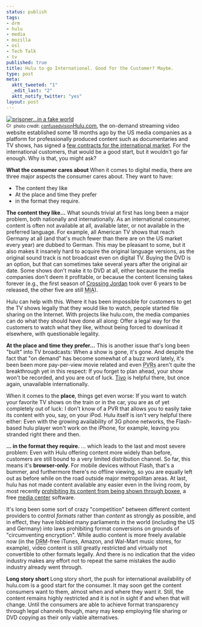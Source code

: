 ```yaml
--- 
status: publish
tags: 
- drm
- hulu
- media
- mozilla
- osl
- Tech Talk
- tv
published: true
title: Hulu to go International. Good for the Customer? Maybe.
type: post
meta: 
  aktt_tweeted: "1"
  _edit_last: "2"
  aktt_notify_twitter: "yes"
layout: post
---
```

<span class="alignright"><a href="http://www.flickr.com/photos/74741809@N00/697348117/" title="prisoner...in a fake world" target="_blank"><img src="http://farm2.static.flickr.com/1421/697348117_4a0d72eda5_m.jpg" alt="prisoner...in a fake world" border="0" /></a><br /><small><a href="http://creativecommons.org/licenses/by-nc-nd/2.0/" title="Attribution-NonCommercial-NoDerivs License" target="_blank"><img src="http://fredericiana.com/wp-content/plugins/photo-dropper/images/cc.png" alt="Creative Commons License" border="0" width="16" height="16" align="absmiddle" /></a> photo credit: <a href="http://www.flickr.com/photos/74741809@N00/697348117/" title="confusedvision" target="_blank">confusedvision</a></small></span><a href="http://hulu.com">Hulu.com</a>, the on-demand streaming video website established some 18 months ago by the US media companies as a platform for professionally produced content such as documentaries and TV shows, has signed a <a href="http://www.ft.com/cms/s/0/a77ac5d2-3a67-11de-8a2d-00144feabdc0.html?nclick_check=1">few contracts for the international market</a>. For the international customers, that would be a good start, but it wouldn't go far enough. Why is that, you might ask?

<strong>What the consumer cares about</strong>
When it comes to digital media, there are three major aspects the consumer cares about. They want to have:<ul>
	<li>The content they like</li>
	<li>At the place and time they prefer</li>
	<li>in the format they require.</li>
</ul>

<strong>The content they like...</strong>
What sounds trivial at first has long been a major problem, both nationally and internationally. As an international consumer, content is often not available at all, available later, or not available in the preferred language. For example, all American TV shows that reach Germany at all (and that's much fewer than there are on the US market every year) are dubbed to German. This may be pleasant to some, but it also makes it insanely hard to acquire the original language versions, as the original sound track is not broadcast even on digital TV. Buying the DVD is an option, but that can sometimes take several years after the original air date. Some shows don't make it to DVD at all, either because the media companies don't deem it profitable, or because the content licensing takes forever (e.g., the first season of <a href="http://en.wikipedia.org/wiki/Crossing_Jordan">Crossing Jordan</a> took over 6 years to be released, the other five are still <acronym title="missing in action">MIA</acronym>).

Hulu can help with this. Where it has been impossible for customers to get the TV shows legally that they would like to watch, people started file sharing on the Internet. With projects like hulu.com, the media companies can do what they should have done all along: Offer a legal way for the customers to watch what they like, without being forced to download it elsewhere, with questionable legality.

<strong>At the place and time they prefer...</strong>
This is another issue that's long been "built" into TV broadcasts: When a show is gone, it's gone. And despite the fact that "on demand" has become somewhat of a buzz word lately, it's been been more pay-per-view movie related and even <acronym title="Personal Video Recorders">PVRs</acronym> aren't quite the breakthrough yet in this respect: If you forget to plan ahead, your show won't be recorded, and you are out of luck. <a href="http://en.wikipedia.org/wiki/Tivo">Tivo</a> is helpful there, but once again, unavailable internationally.

When it comes to the <strong>place</strong>, things get even worse: If you want to watch your favorite TV shows on the train or in the car, you are as of yet completely out of luck: I don't know of a PVR that allows you to easily take its content with you, say, on your iPod. Hulu itself is isn't very helpful there either: Even with the growing availability of 3G phone networks, the Flash-based hulu player won't work on the iPhone, for example, leaving you stranded right there and then.

<strong>... in the format they require.</strong>
... which leads to the last and most severe problem: Even with Hulu offering content more widely than before, customers are still bound to a very limited distribution channel. So far, this means it's <strong>browser-only</strong>. For mobile devices without Flash, that's a bummer, and furthermore there's no offline viewing, so you are equally left out as before while on the road outside major metropolitan areas. At last, hulu has not made content available any easier even in the living room, by most recently <a href="http://blog.hulu.com/2009/2/18/doing-hard-things/">prohibiting its content from being shown through boxee</a>, a free <a href="http://en.wikipedia.org/wiki/Boxee">media center</a> software.

It's long been some sort of crazy "competition" between different content providers to control <em>formats</em> rather than <em>content</em> as strongly as possible, and in effect, they have lobbied many parliaments in the world (including the US and Germany) into laws prohibiting format conversions on grounds of "circumventing encryption". While audio content is more freely available now (in the <acronym title="digital restriction management">DRM</acronym>-free iTunes, Amazon, and Wal-Mart music stores, for example), video content is still greatly restricted and virtually not convertible to other formats legally. And there is no indication that the video industry makes any effort not to repeat the same mistakes the audio industry already went through.

<strong>Long story short</strong>
Long story short, the push for international availability of hulu.com is a good start for the consumer. It may soon get the content consumers want to them, almost when and where they want it. Still, the content remains highly restricted and it is not in sight if and when that will change. Until the consumers are able to achieve format transparency through legal channels though, many may keep employing file sharing or DVD copying as their only viable alternatives.
